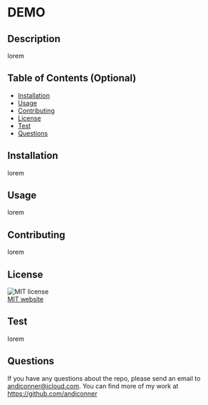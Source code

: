 
# DEMO

## Description 

lorem


## Table of Contents (Optional)

* [Installation](#installation)
* [Usage](#usage)
* [Contributing](#contributing)
* [License](#license)
* [Test](#test)
* [Questions](#questions)


## Installation

lorem

## Usage 

lorem

## Contributing

lorem


## License
![MIT license](https://img.shields.io/badge/License-MIT-yellow.svg)</br>
<a href="https://opensource.org/licenses/MIT">MIT website</a>



## Test

lorem

## Questions
If you have any questions about the repo, please send an email to andiconner@icloud.com. You can find more of my work at https://github.com/andiconner


